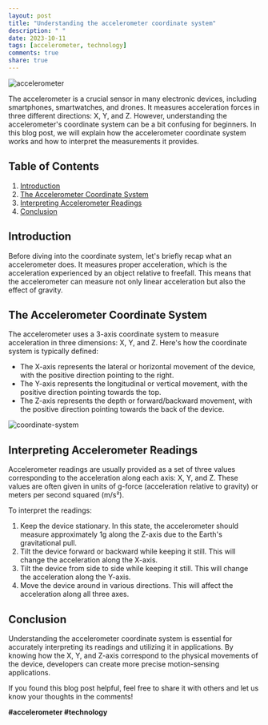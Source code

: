 ```yaml
---
layout: post
title: "Understanding the accelerometer coordinate system"
description: " "
date: 2023-10-11
tags: [accelerometer, technology]
comments: true
share: true
---
```


![accelerometer](https://example.com/accelerometer.jpg)

The accelerometer is a crucial sensor in many electronic devices, including smartphones, smartwatches, and drones. It measures acceleration forces in three different directions: X, Y, and Z. However, understanding the accelerometer's coordinate system can be a bit confusing for beginners. In this blog post, we will explain how the accelerometer coordinate system works and how to interpret the measurements it provides.

## Table of Contents
1. [Introduction](#introduction)
2. [The Accelerometer Coordinate System](#coordinate-system)
3. [Interpreting Accelerometer Readings](#interpreting-readings)
4. [Conclusion](#conclusion)

## Introduction<a name="introduction"></a>

Before diving into the coordinate system, let's briefly recap what an accelerometer does. It measures proper acceleration, which is the acceleration experienced by an object relative to freefall. This means that the accelerometer can measure not only linear acceleration but also the effect of gravity.

## The Accelerometer Coordinate System<a name="coordinate-system"></a>

The accelerometer uses a 3-axis coordinate system to measure acceleration in three dimensions: X, Y, and Z. Here's how the coordinate system is typically defined:

- The X-axis represents the lateral or horizontal movement of the device, with the positive direction pointing to the right.
- The Y-axis represents the longitudinal or vertical movement, with the positive direction pointing towards the top.
- The Z-axis represents the depth or forward/backward movement, with the positive direction pointing towards the back of the device.

![coordinate-system](https://example.com/coordinate-system.jpg)

## Interpreting Accelerometer Readings<a name="interpreting-readings"></a>

Accelerometer readings are usually provided as a set of three values corresponding to the acceleration along each axis: X, Y, and Z. These values are often given in units of g-force (acceleration relative to gravity) or meters per second squared (m/s²).

To interpret the readings:

1. Keep the device stationary. In this state, the accelerometer should measure approximately 1g along the Z-axis due to the Earth's gravitational pull.
2. Tilt the device forward or backward while keeping it still. This will change the acceleration along the X-axis.
3. Tilt the device from side to side while keeping it still. This will change the acceleration along the Y-axis.
4. Move the device around in various directions. This will affect the acceleration along all three axes.

## Conclusion<a name="conclusion"></a>

Understanding the accelerometer coordinate system is essential for accurately interpreting its readings and utilizing it in applications. By knowing how the X, Y, and Z-axis correspond to the physical movements of the device, developers can create more precise motion-sensing applications.

If you found this blog post helpful, feel free to share it with others and let us know your thoughts in the comments!

**#accelerometer #technology**